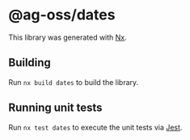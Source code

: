 # @ag-oss/dates

This library was generated with [Nx](https://nx.dev).

## Building

Run `nx build dates` to build the library.

## Running unit tests

Run `nx test dates` to execute the unit tests via [Jest](https://jestjs.io).
